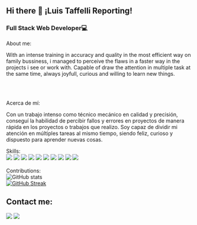## Hi there 👋 ¡Luis Taffelli Reporting!
### Full Stack Web Developer💻

About me:

With an intense training in accuracy and quality in the most efficient way on family bussiness, i managed to perceive the flaws in a faster way in the projects i see or work with. Capable of draw the attention in multiple task at the same time, always joyfull, curious and willing to learn new things.

<br />
<br />

Acerca de mí:

Con un trabajo intenso como técnico mecánico en calidad y precisión, conseguí la habilidad de percibir fallos y errores en proyectos de manera rápida en los proyectos o trabajos que realizo. Soy capaz de dividir mi atención en múltiples tareas al mismo tiempo, siendo feliz, curioso y dispuesto para aprender nuevas cosas.

Skills:
<br />
<img src="https://img.shields.io/badge/-HTML5-E34F26?logo=html5&logoColor=white&style=for-the-badge&logoWidth=20">
<img src="https://img.shields.io/badge/-css3-1572B6?logo=css3&style=for-the-badge&logoWidth=20">
<img src="https://img.shields.io/badge/-javascript-F7DF1E?logo=javascript&logoColor=black&style=for-the-badge&logoWidth=20">
<img src="https://img.shields.io/badge/-React-black?logo=react&style=for-the-badge&logoWidth=20">
<img src="https://img.shields.io/badge/-Redux-764ABC?logo=redux&style=for-the-badge&logoWidth=20">
<img src="https://img.shields.io/badge/-Express-white?logo=express&logoColor=black&style=for-the-badge&logoWidth=20">
<img src="https://img.shields.io/badge/-Node.js-339933?logo=nodedotjs&logoColor=white&style=for-the-badge&logoWidth=20">
<img src="https://img.shields.io/badge/-Sequelize-52B0E7?logo=sequelize&logoColor=white&style=for-the-badge&logoWidth=20">
<img src="https://img.shields.io/badge/-PostgreSQL-4169E1?logo=postgresql&logoColor=white&style=for-the-badge&logoWidth=20">
<img src="https://img.shields.io/badge/-Bootstrap-7952B3?logo=bootstrap&logoColor=white&style=for-the-badge&logoWidth=20">
<br />
<br />
Contributions:
<br />
![GitHub stats](https://github-readme-stats.vercel.app/api?username=Luistaffelli&show_icons=true&count_private=true)  
[![GitHub Streak](https://github-readme-streak-stats.herokuapp.com?user=LuisTaffelli&theme=dracula&hide_border=true&date_format=M%20j%5B%2C%20Y%5D)](https://git.io/streak-stats)
<br />





## Contact me:
<a target="_blank" href="https://www.linkedin.com/in/luis-taffelli-fullstack/
"><img src="https://img.shields.io/badge/-LinkedIn-0077B5?style=social&logo=Linkedin"></img></a>
<a target="_blank" href="mailto:luistaffelli@gmail.com"><img src="https://img.shields.io/badge/-Gmail-D14836?style=social&logo=Gmail"></img></a>

